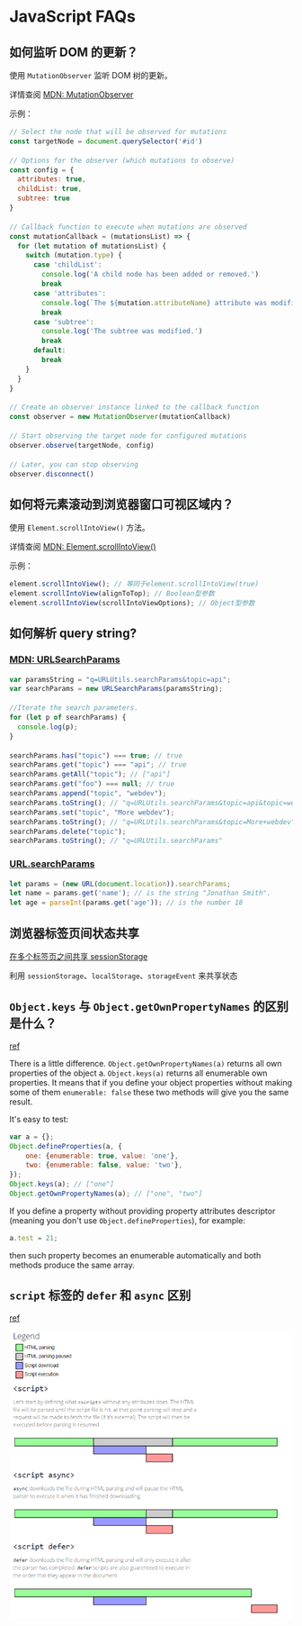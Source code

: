 # JavaScript FAQs

## 如何监听 DOM 的更新？

使用 `MutationObserver` 监听 DOM 树的更新。

详情查阅 [MDN: MutationObserver](https://developer.mozilla.org/zh-CN/docs/Web/API/MutationObserver)

示例：

```js
// Select the node that will be observed for mutations
const targetNode = document.querySelector('#id')

// Options for the observer (which mutations to observe)
const config = {
  attributes: true,
  childList: true,
  subtree: true
}

// Callback function to execute when mutations are observed
const mutationCallback = (mutationsList) => {
  for (let mutation of mutationsList) {
    switch (mutation.type) {
      case 'childList':
        console.log('A child node has been added or removed.')
        break
      case 'attributes':
        console.log(`The ${mutation.attributeName} attribute was modified.`)
        break
      case 'subtree':
        console.log('The subtree was modified.')
        break
      default:
        break
    }
  }
}

// Create an observer instance linked to the callback function
const observer = new MutationObserver(mutationCallback)

// Start observing the target node for configured mutations
observer.observe(targetNode, config)

// Later, you can stop observing
observer.disconnect()
```


## 如何将元素滚动到浏览器窗口可视区域内？

使用 `Element.scrollIntoView()` 方法。

详情查阅 [MDN: Element.scrollIntoView()](https://developer.mozilla.org/zh-CN/docs/Web/API/Element/scrollIntoView)

示例：

```js
element.scrollIntoView(); // 等同于element.scrollIntoView(true) 
element.scrollIntoView(alignToTop); // Boolean型参数 
element.scrollIntoView(scrollIntoViewOptions); // Object型参数
```


## 如何解析 query string?

### [MDN: URLSearchParams](https://developer.mozilla.org/en-US/docs/Web/API/URLSearchParams)

```javascript
var paramsString = "q=URLUtils.searchParams&topic=api";
var searchParams = new URLSearchParams(paramsString);

//Iterate the search parameters.
for (let p of searchParams) {
  console.log(p);
}

searchParams.has("topic") === true; // true
searchParams.get("topic") === "api"; // true
searchParams.getAll("topic"); // ["api"]
searchParams.get("foo") === null; // true
searchParams.append("topic", "webdev");
searchParams.toString(); // "q=URLUtils.searchParams&topic=api&topic=webdev"
searchParams.set("topic", "More webdev");
searchParams.toString(); // "q=URLUtils.searchParams&topic=More+webdev"
searchParams.delete("topic");
searchParams.toString(); // "q=URLUtils.searchParams"
```

### [URL.searchParams](https://developer.mozilla.org/en-US/docs/Web/API/URL/searchParams)

```javascript
let params = (new URL(document.location)).searchParams;
let name = params.get('name'); // is the string "Jonathan Smith".
let age = parseInt(params.get('age')); // is the number 18
```

## 浏览器标签页间状态共享
   
[在多个标签页之间共享 sessionStorage](http://blog.kazaff.me/2016/09/09/%E8%AF%91-%E5%9C%A8%E5%A4%9A%E4%B8%AA%E6%A0%87%E7%AD%BE%E9%A1%B5%E4%B9%8B%E9%97%B4%E5%85%B1%E4%BA%ABsessionStorage/)

利用 `sessionStorage`、`localStorage`、`storageEvent` 来共享状态


## `Object.keys` 与 `Object.getOwnPropertyNames` 的区别是什么？

[ref](https://stackoverflow.com/questions/22658488/object-getownpropertynames-vs-object-keys)

There is a little difference. `Object.getOwnPropertyNames(a)` returns all own properties of the object a. `Object.keys(a)` returns all enumerable own properties. It means that if you define your object properties without making some of them `enumerable: false` these two methods will give you the same result.

It's easy to test:

```javascript
var a = {};
Object.defineProperties(a, {
    one: {enumerable: true, value: 'one'},
    two: {enumerable: false, value: 'two'},
});
Object.keys(a); // ["one"]
Object.getOwnPropertyNames(a); // ["one", "two"]
```

If you define a property without providing property attributes descriptor (meaning you don't use `Object.defineProperties`), for example:

```javascript
a.test = 21;
```

then such property becomes an enumerable automatically and both methods produce the same array.

## `script` 标签的 `defer` 和 `async` 区别

[ref](https://stackoverflow.com/questions/10808109/script-tag-async-defer)

![defer-and-async](./images/defer-and-async.png)